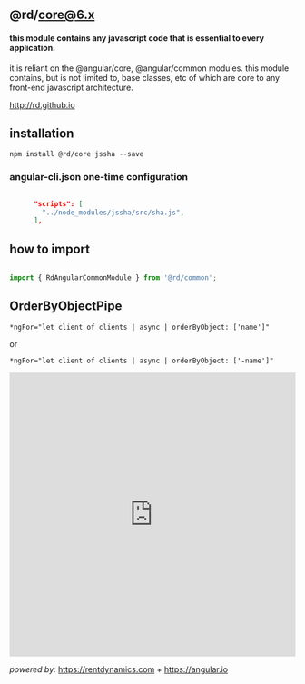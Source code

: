 <!--[![Build Status](https://travis-ci.org/ng2select/bootstrap.svg?branch=master)](https://travis-ci.org/ng2select/bootstrap)-->

## @rd/core@6.x

#### this module contains any javascript code that is essential to every application.
it is reliant on the @angular/core, @angular/common modules. this module contains, but is not limited to, base classes, etc of which are core to any front-end javascript architecture.

http://rd.github.io

## installation

```
npm install @rd/core jssha --save

```

### angular-cli.json one-time configuration

```json

      "scripts": [
        "../node_modules/jssha/src/sha.js",
      ],

```

## how to import

```TypeScript  

import { RdAngularCommonModule } from '@rd/common';

```

## OrderByObjectPipe
```
*ngFor="let client of clients | async | orderByObject: ['name']"

```
or
```
*ngFor="let client of clients | async | orderByObject: ['-name']"

```

<iframe src="http://embed.plnkr.co/GeHGKI/?show=preview" frameborder="0" width="100%" height="500"></iframe>

_powered by:_
https://rentdynamics.com +
https://angular.io
